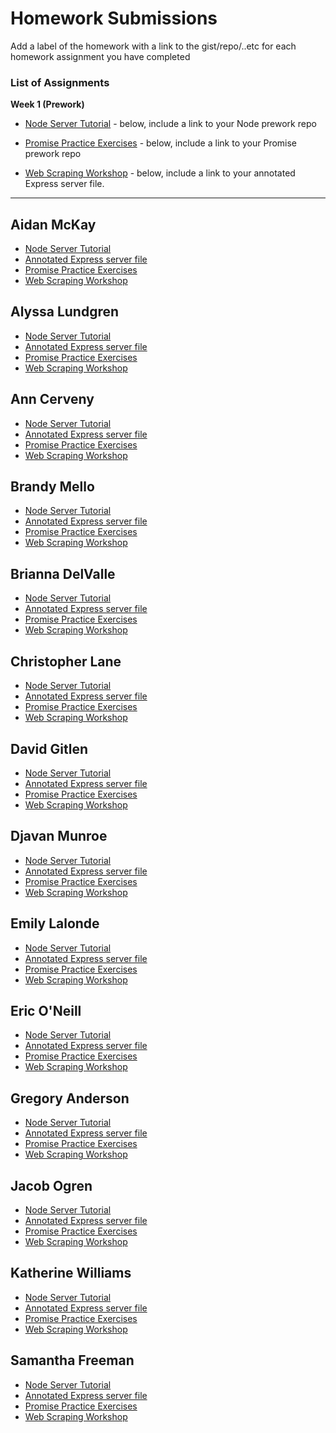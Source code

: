 # Homework Submissions

Add a label of the homework with a link to the gist/repo/..etc for each homework assignment you have completed

### List of Assignments

**Week 1 (Prework)**

* [Node Server Tutorial](http://frontend.turing.io/lessons/module-4/node-prework.html) - below, include a link to your Node prework repo

* [Promise Practice Exercises](https://gist.github.com/robbiejaeger/dc8f55c1f9462741090862f736b82cab) - below, include a link to your Promise prework repo

* [Web Scraping Workshop](https://frontend.turing.io/lessons/module-4/web-scraping-workshop.html) - below, include a link to your annotated Express server file.

---

## Aidan McKay

* [Node Server Tutorial]()
* [Annotated Express server file]()
* [Promise Practice Exercises]()
* [Web Scraping Workshop]()


## Alyssa Lundgren

* [Node Server Tutorial]()
* [Annotated Express server file]()
* [Promise Practice Exercises]()
* [Web Scraping Workshop]()


## Ann Cerveny

* [Node Server Tutorial]()
* [Annotated Express server file]()
* [Promise Practice Exercises]()
* [Web Scraping Workshop]()


## Brandy Mello

* [Node Server Tutorial]()
* [Annotated Express server file]()
* [Promise Practice Exercises]()
* [Web Scraping Workshop]()


## Brianna DelValle

* [Node Server Tutorial]()
* [Annotated Express server file]()
* [Promise Practice Exercises]()
* [Web Scraping Workshop]()


## Christopher Lane

* [Node Server Tutorial]()
* [Annotated Express server file]()
* [Promise Practice Exercises]()
* [Web Scraping Workshop]()


## David Gitlen

* [Node Server Tutorial]()
* [Annotated Express server file]()
* [Promise Practice Exercises]()
* [Web Scraping Workshop]()


## Djavan Munroe

* [Node Server Tutorial]()
* [Annotated Express server file]()
* [Promise Practice Exercises]()
* [Web Scraping Workshop]()


## Emily Lalonde

* [Node Server Tutorial]()
* [Annotated Express server file]()
* [Promise Practice Exercises]()
* [Web Scraping Workshop]()


## Eric O'Neill

* [Node Server Tutorial]()
* [Annotated Express server file]()
* [Promise Practice Exercises]()
* [Web Scraping Workshop]()


## Gregory Anderson

* [Node Server Tutorial]()
* [Annotated Express server file]()
* [Promise Practice Exercises]()
* [Web Scraping Workshop]()


## Jacob Ogren

* [Node Server Tutorial]()
* [Annotated Express server file]()
* [Promise Practice Exercises]()
* [Web Scraping Workshop]()


## Katherine Williams

* [Node Server Tutorial]()
* [Annotated Express server file]()
* [Promise Practice Exercises]()
* [Web Scraping Workshop]()


## Samantha Freeman

* [Node Server Tutorial]()
* [Annotated Express server file]()
* [Promise Practice Exercises]()
* [Web Scraping Workshop]()